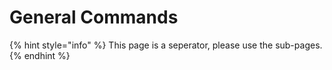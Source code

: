 # General Commands

{% hint style="info" %}
This page is a seperator, please use the sub-pages.
{% endhint %}
